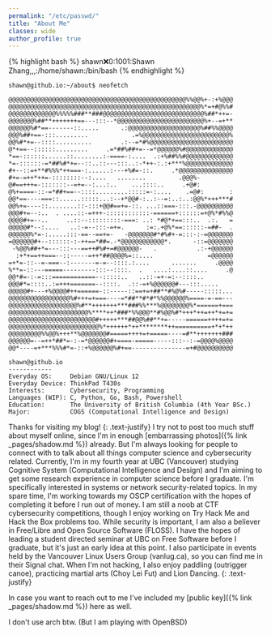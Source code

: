 ```yaml
---
permalink: "/etc/passwd/"
title: "About Me"
classes: wide
author_profile: true
---
```

{% highlight bash %}
shawn:x:0:1001:Shawn Zhang,,,:/home/shawn:/bin/bash
{% endhighlight %}

```
shawn@github.io:~/about$ neofetch

@@@@@@@@@@@@@@@@@@@@@@@@@@@@@@@@@@@@@@@@@@@@@@@@@%%@@%+-:+%@@@
@@@@@@@@@@@@@@@@@@@@@@@@@@@@@@@@@@@@@@@@@@@@@@@@@@@@@%*=+#@%%#
@@@@@@@@@@@@@%%%%%###**###@@@@@@@@@@@@@@@@@@@@@@@@@@@@%##*++=-
@@@@@@@%##**+++++++==---:::--*@@@@@@@@@@@@@@@@@@@@@@@@%+--=+**
@@@@@@%#*==-------::.....      .:@@@@@@@@@@@@@@@@@@@@%##%%@@@@
@@@%##+==-:::.........            .=%@@@@@@@@@@@@@@@@@@@@@@@@%
@@%#*+=--::::..........        .:--=*#%@@@@@@@@@@@@@@@@@@@@@@@
@*+==--::::::.........     .=*##%##+=--=*@@@@@@%#@@@@@@@@@@@@@
*==-::::::......::........:-====-:....  .:+%##%%#@@@@@@@@@@@@@
*=-::::::-=*##%#*+=--::..::---:::..:-*++-:.:+***%@@@@@@@@@@@@@
#+--::=+**#%%%*++===-:......:---+%#=-::.     .*@@@@@@@@@@@@@@@
#+=-=++*++=-::::::::--:....   ........         .@@@%-
@#==+++=-:::::::--=+=--:...:..    ...::::..     .+@#:
@%+====-::-=*##+==--::::.........:::::=-:....    .=@#:       :
@@*==----===::......:::::...:--+*@@#-:..:--=:..:..:@@%*+++***#
@@%+=----::........::-:::+@@#==+=-::. ...::===-:::.-@@@@@@@@@@
@@@#+=--:..  . ....::-=+++-::::::::::::-======+::::::=+@%*#%%@
@@@@#+=--..     ..::--:::::::::-===: ..: *#@*+==:::..  .:.   =
@@@@@#*--:....   ..:-=--:::-=+=.      :=:.+@%*==::::::-=##-  .
@@@@@@%*=-:.....:::-==--==+=-   -@@@@@@@#*#%#+-=:::-:-=@@@@@@@
=@@@@@@#+--::::::-:-++==*##=.-*@@@@@@@@@@@@*.      -::=@@@@@@@
 -%@@%##+*=---:::---==++#%#+=#@@@@@@-   .           .:-+@@@@@@
  :+*+==++===--::-----=++*##@@@@%=::....               =@@@@@@
=+*=-::--=-===--:-------=-=--::::.:....      .......     .@@@@
%**=-::---=====---------:::--::::.  .   ....:....::....     .@
@@*#=-:-=:::============--:::::..   ..::-=+-=:--::::..
@@@#*=::::..:=+++=======--::::.  .::-=+%@@@@@@#---:::.....
@@@@@#+---+%@@@@#++======-::-----::==+=+##**#%@%#-----:::::...
@@@@@@@@@@@@@@@@@%#+++=+===----=*##**#*#*%%@@@@@@%====-=-==---
@@@@@@@@@@@@@@@@@@@%#**+++++++***###%%***%@@@@@@@@%*======+===
@@@@@@@@@@@@@@@@@@@@@@%****++*###*%%@@@**#%@@%#*+++*++=++*+=+=
@@@@@@@@@@@@@@@@@@@@@@@@#+++++***##@@%##**+=-----======++++=+=
@@@@@@@@@@@@@@@@@@@@@@@@@%*++++++*++********++==========+*+*++
@@@@@@@@@%%@@%+++**%@@@@@@@#=====++++=+=====----=#**+++++++###
@@@@@@=--=++*##*=-:-=*@@@@@@#+====-=====-----:::--:-=@@@@%@@@@
@@*----=+***%%%#*=-::+%@@@@@@%#+==---------------=+#@@@@@@@@@@

shawn@github.io
------------
Everyday OS:     Debian GNU/Linux 12
Everyday Device: ThinkPad T430s
Interests:       Cybersecurity, Programming
Languages (WIP): C, Python, Go, Bash, Powershell
Education:       The University of British Columbia (4th Year BSc.)
Major:           COGS (Computational Intelligence and Design)
```

Thanks for visiting my blog!
{: .text-justify}
I try not to post too much stuff about myself online, since I'm in enough [embarrassing photos]({% link _pages/shadow.md %}) already. But I'm always looking for people to connect with to talk about all things computer science and cybersecurity related. Currently, I'm in my fourth year at UBC (Vancouver) studying Cognitive System (Computational Intelligence and Design) and I'm aiming to get some research experience in computer science before I graduate. I'm specifically interested in systems or network security-related topics.  In my spare time, I'm working towards my OSCP certification with the hopes of completing it before I run out of money.  I am still a noob at CTF cybersecurity competitions, though I enjoy working on Try Hack Me and Hack the Box problems too. While security is important, I am also a believer in Free/Libre and Open Source Software (FLOSS). I have the hopes of leading a student directed seminar at UBC on Free Software before I graduate, but it's just an early idea at this point. I also participate in events held by the Vancouver Linux Users Group (vanlug.ca), so you can find me in their Signal chat.  When I'm not hacking, I also enjoy paddling (outrigger canoe), practicing martial arts (Choy Lei Fut) and Lion Dancing.
{: .text-justify}

In case you want to reach out to me I've included my [public key]({% link _pages/shadow.md %}) here as well.

I don't use arch btw. (But I am playing with OpenBSD)
